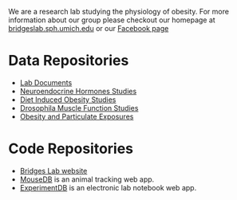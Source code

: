We are a research lab studying the physiology of obesity.  For more information about our group please checkout our homepage at [bridgeslab.sph.umich.edu](http://bridgeslab.sph.umich.edu) or our [Facebook page](http://facebook.com/BridgesLab)

# Data Repositories

* [Lab Documents](https://github.com/BridgesLab/Lab-Documents)
* [Neuroendocrine Hormones Studies](http://bridgeslab.github.io/CushingAcromegalyStudy)
* [Diet Induced Obesity Studies](https://github.com/BridgesLab/PredictorsDietInducedObesity)
* [Drosophila Muscle Function Studies](http://bridgeslab.github.io/DrosophilaMuscleFunction)
* [Obesity and Particulate Exposures](http://bridgeslab.github.io/ObesityParticulateTreatment)

# Code Repositories

* [Bridges Lab website](https://github.com/BridgesLab/Lab-Website)
* [MouseDB](https://github.com/BridgesLab/mousedb) is an animal tracking web app.
* [ExperimentDB](https://github.com/BridgesLab/ExperimentDB) is an electronic lab notebook web app.
